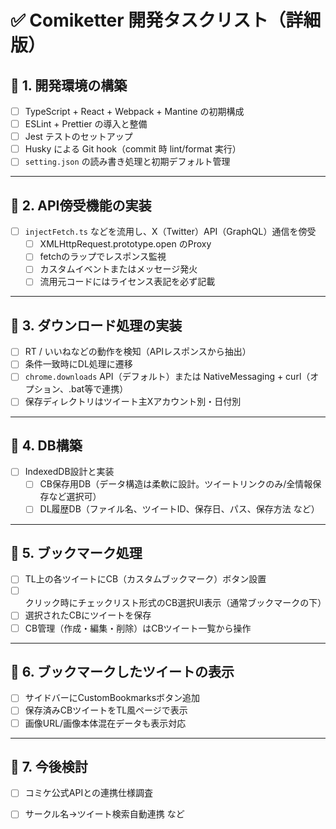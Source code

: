 # ✅ Comiketter 開発タスクリスト（詳細版）

## 🔷 1. 開発環境の構築
- [ ] TypeScript + React + Webpack + Mantine の初期構成
- [ ] ESLint + Prettier の導入と整備
- [ ] Jest テストのセットアップ
- [ ] Husky による Git hook（commit 時 lint/format 実行）
- [ ] `setting.json` の読み書き処理と初期デフォルト管理

---

## 🔷 2. API傍受機能の実装
- [ ] `injectFetch.ts` などを流用し、X（Twitter）API（GraphQL）通信を傍受
  - [ ] XMLHttpRequest.prototype.open のProxy
  - [ ] fetchのラップでレスポンス監視
  - [ ] カスタムイベントまたはメッセージ発火
  - [ ] 流用元コードにはライセンス表記を必ず記載

---

## 🔷 3. ダウンロード処理の実装
- [ ] RT / いいねなどの動作を検知（APIレスポンスから抽出）
- [ ] 条件一致時にDL処理に遷移
- [ ] `chrome.downloads` API（デフォルト）または NativeMessaging + curl（オプション、.bat等で連携）
- [ ] 保存ディレクトリはツイート主Xアカウント別・日付別

---

## 🔷 4. DB構築
- [ ] IndexedDB設計と実装
  - [ ] CB保存用DB（データ構造は柔軟に設計。ツイートリンクのみ/全情報保存など選択可）
  - [ ] DL履歴DB（ファイル名、ツイートID、保存日、パス、保存方法 など）

---

## 🔷 5. ブックマーク処理
- [ ] TL上の各ツイートにCB（カスタムブックマーク）ボタン設置
- [ ] クリック時にチェックリスト形式のCB選択UI表示（通常ブックマークの下）
- [ ] 選択されたCBにツイートを保存
- [ ] CB管理（作成・編集・削除）はCBツイート一覧から操作

---

## 🔷 6. ブックマークしたツイートの表示
- [ ] サイドバーにCustomBookmarksボタン追加
- [ ] 保存済みCBツイートをTL風ページで表示
- [ ] 画像URL/画像本体混在データも表示対応

---

## 🔷 7. 今後検討
- [ ] コミケ公式APIとの連携仕様調査
- [ ] サークル名→ツイート検索自動連携 など

